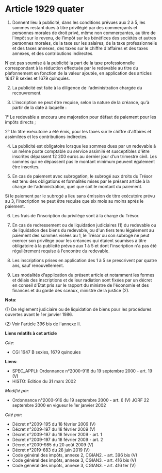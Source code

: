 # Article 1929 quater

1. Donnent lieu à publicité, dans les conditions prévues aux 2 à 5, les sommes restant dues à titre privilégié par des
commerçants et personnes morales de droit privé, même non commerçantes, au titre de l'impôt sur le revenu, de l'impôt sur les
bénéfices des sociétés et autres personnes morales, de la taxe sur les salaires, de la taxe professionnelle et des taxes
annexes, des taxes sur le chiffre d'affaires et des taxes annexes, et des contributions indirectes.

N'est pas soumise à la publicité la part de la taxe professionnelle correspondant à la réduction effectuée par le redevable
au titre du plafonnement en fonction de la valeur ajoutée, en application des articles 1647 B sexies et 1679 quinquies.

2. La publicité est faite à la diligence de l'administration chargée du recouvrement.

3. L'inscription ne peut être requise, selon la nature de la créance, qu'à partir de la date à laquelle :

1° Le redevable a encouru une majoration pour défaut de paiement pour les impôts directs ;

2° Un titre exécutoire a été émis, pour les taxes sur le chiffre d'affaires et assimilées et les contributions indirectes.

4. La publicité est obligatoire lorsque les sommes dues par un redevable à un même poste comptable ou service assimilé et
susceptibles d'être inscrites dépassent 12 200 euros au dernier jour d'un trimestre civil. Les sommes qui ne dépassent pas le
montant minimum peuvent également être inscrites.

5. En cas de paiement avec subrogation, le subrogé aux droits du Trésor est tenu des obligations et formalités mises par le
présent article à la charge de l'administration, quel que soit le montant du paiement.

Si le paiement par le subrogé a lieu sans émission de titre exécutoire prévu au 3, l'inscription ne peut être requise que six
mois au moins après le paiement.

6. Les frais de l'inscription du privilège sont à la charge du Trésor.

7. En cas de redressement ou de liquidation judiciaires (1) du redevable ou de liquidation des biens du redevable, ou d'un
tiers tenu légalement au paiement des sommes visées au 1, le Trésor ou son subrogé ne peut exercer son privilège pour les
créances qui étaient soumises à titre obligatoire à la publicité prévue aux 1 à 5 et dont l'inscription n'a pas été
régulièrement requise à l'encontre du redevable.

8. Les inscriptions prises en application des 1 à 5 se prescrivent par quatre ans, sauf renouvellement.

9. Les modalités d'application du présent article et notamment les formes et délais des inscriptions et de leur radiation
sont fixées par un décret en conseil d'Etat pris sur le rapport du ministre de l'économie et des finances et du garde des
sceaux, ministre de la justice (2).

**Nota:**

(1) De règlement judiciaire ou de liquidation de biens pour les procédures ouvertes avant le 1er janvier 1986.

(2) Voir l'article 396 bis de l'annexe II.

**Liens relatifs à cet article**

_Cite_:

  - CGI 1647 B sexies, 1679 quinquies

**Liens**:

  - SPEC_APPLI: Ordonnance n°2000-916 du 19 septembre 2000 - art. 19 (V)
  - HISTO: Edition du 31 mars 2002

_Modifié par_:

  - Ordonnance n°2000-916 du 19 septembre 2000 - art. 6 (V) JORF 22 septembre 2000 en vigueur le 1er janvier 2002

_Cité par_:

  - Décret n°2009-195 du 18 février 2009 (V)
  - Décret n°2009-197 du 18 février 2009 (V)
  - Décret n°2009-197 du 18 février 2009 - art. 1
  - Décret n°2009-197 du 18 février 2009 - art. 2
  - Décret n°2009-985 du 20 août 2009 (V)
  - Décret n°2019-683 du 28 juin 2019 (V)
  - Code général des impôts, annexe 2, CGIAN2. - art. 396 bis (V)
  - Code général des impôts, annexe 3, CGIAN3. - art. 416 bis (V)
  - Code général des impôts, annexe 3, CGIAN3. - art. 416 ter (V)
